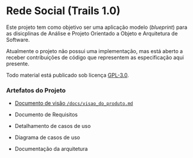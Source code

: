 # Rede Social (Trails 1.0)
Este projeto tem como objetivo ser uma aplicação  modelo (_blueprint_) para as disicplinas de Análise e Projeto Orientado a Objeto e Arquitetura de Software.

Atualmente o projeto não possui uma implementação, mas está aberto a receber contribuições de código que representem as especificação aqui presente.

Todo material está publicado sob licença [GPL-3.0](https://www.gnu.org/licenses/quick-guide-gplv3.pt-br.html).


### Artefatos do Projeto
* [Documento de visão `/docs/visao_do_produto.md`](./docs/visao_do_produto.md)

* Documento de Requisitos

* Detalhamento de casos de uso 

* Diagrama de casos de uso

* Documentação da arquitetura


